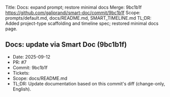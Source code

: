Title: Docs: expand prompt; restore minimal docs
Merge: 9bc1b1f https://github.com/galiprandi/smart-doc/commit/9bc1b1f
Scope: prompts/default.md, docs/README.md, SMART_TIMELINE.md
TL;DR: Added project-type scaffolding and timeline spec; restored minimal docs page.


## Docs: update via Smart Doc (9bc1b1f)
- Date: 2025-09-12
- PR: #7
- Commit: 9bc1b1f
- Tickets: 
- Scope: docs/README.md
- TL;DR: Update documentation based on this commit's diff (change-only, English).
